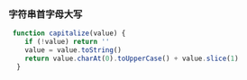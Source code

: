 ### 字符串首字母大写

```javascript
 function capitalize(value) {
    if (!value) return ''
    value = value.toString()
    return value.charAt(0).toUpperCase() + value.slice(1)
  }
```



